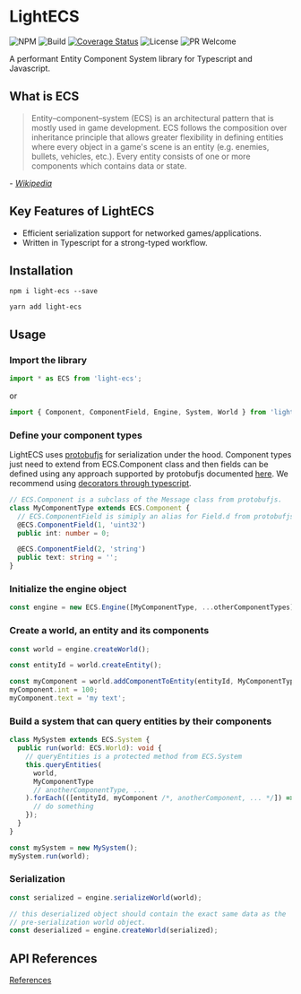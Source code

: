 # LightECS

![NPM](https://img.shields.io/npm/v/light-ecs)
![Build](https://github.com/create-html5-game/light-ecs/workflows/CI/badge.svg)
[![Coverage Status](https://coveralls.io/repos/github/create-html5-game/light-ecs/badge.svg?branch=main)](https://coveralls.io/github/create-html5-game/light-ecs?branch=main)
![License](https://img.shields.io/npm/l/light-ecs)
![PR Welcome](https://img.shields.io/badge/PRs-welcome-brightgreen.svg)

A performant Entity Component System library for Typescript and Javascript.

## What is ECS

> Entity–component–system (ECS) is an architectural pattern that is mostly used in game development. ECS follows the composition over inheritance principle that allows greater flexibility in defining entities where every object in a game's scene is an entity (e.g. enemies, bullets, vehicles, etc.). Every entity consists of one or more components which contains data or state.

_- [Wikipedia](https://en.wikipedia.org/wiki/Entity_component_system)_

## Key Features of LightECS

- Efficient serialization support for networked games/applications.
- Written in Typescript for a strong-typed workflow.

## Installation

```
npm i light-ecs --save
```

```
yarn add light-ecs
```

## Usage

### Import the library

```typescript
import * as ECS from 'light-ecs';
```

or

```typescript
import { Component, ComponentField, Engine, System, World } from 'light-ecs';
```

### Define your component types

LightECS uses [protobufjs](https://github.com/protobufjs/protobuf.js/) for serialization under the hood. Component types just need to extend from ECS.Component class and then fields can be defined using any approach supported by protobufjs documented [here](https://github.com/protobufjs/protobuf.js/#examples). We recommend using [decorators through typescript](https://github.com/protobufjs/protobuf.js/#usage-with-typescript).

```typescript
// ECS.Component is a subclass of the Message class from protobufjs.
class MyComponentType extends ECS.Component {
  // ECS.ComponentField is simiply an alias for Field.d from protobufjs.
  @ECS.ComponentField(1, 'uint32')
  public int: number = 0;

  @ECS.ComponentField(2, 'string')
  public text: string = '';
}
```

### Initialize the engine object

```typescript
const engine = new ECS.Engine([MyComponentType, ...otherComponentTypes]);
```

### Create a world, an entity and its components

```typescript
const world = engine.createWorld();

const entityId = world.createEntity();

const myComponent = world.addComponentToEntity(entityId, MyComponentType);
myComponent.int = 100;
myComponent.text = 'my text';
```

### Build a system that can query entities by their components

```typescript
class MySystem extends ECS.System {
  public run(world: ECS.World): void {
    // queryEntities is a protected method from ECS.System
    this.queryEntities(
      world,
      MyComponentType
      // anotherComponentType, ...
    ).forEach(([entityId, myComponent /*, anotherComponent, ... */]) => {
      // do something
    });
  }
}

const mySystem = new MySystem();
mySystem.run(world);
```

### Serialization

```typescript
const serialized = engine.serializeWorld(world);

// this deserialized object should contain the exact same data as the
// pre-serialization world object.
const deserialized = engine.createWorld(serialized);
```

## API References

[References](docs/modules.md)
